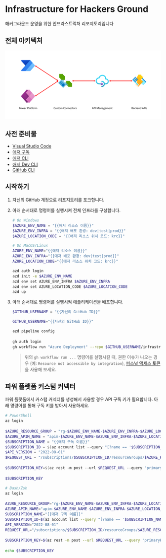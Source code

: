 # Infrastructure for Hackers Ground

해커그라운드 운영을 위한 인프라스트럭처 리포지토리입니다

## 전체 아키텍처

![전체 아키텍처](./assets/architecture.png)

## 사전 준비물

- [Visual Studio Code](https://code.visualstudio.com/?WT.mc_id=dotnet-91712-juyoo)
- [애저 구독](https://azure.microsoft.com/ko-kr/free/?WT.mc_id=dotnet-91712-juyoo)
- [애저 CLI](https://learn.microsoft.com/ko-kr/cli/azure/what-is-azure-cli?WT.mc_id=dotnet-91712-juyoo)
- [애저 Dev CLI](https://learn.microsoft.com/ko-kr/azure/developer/azure-developer-cli/overview?WT.mc_id=dotnet-91712-juyoo)
- [GitHub CLI](https://docs.github.com/ko/github-cli/github-cli/about-github-cli)

## 시작하기

1. 자신의 GitHub 계정으로 리포지토리를 포크합니다.
1. 아래 순서대로 명령어를 실행시켜 전체 인프라를 구성합니다.

    ```powershell
    # On Windows
    $AZURE_ENV_NAME = "{{애저 리소스 이름}}"
    $AZURE_ENV_INFRA = "{{애저 배포 환경: dev|test|prod}}"
    $AZURE_LOCATION_CODE = "{{애저 리소스 위치 코드: krc}}"
    ```

    ```bash
    # On MacOS/Linux
    AZURE_ENV_NAME="{{애저 리소스 이름}}"
    AZURE_ENV_INFRA="{{애저 배포 환경: dev|test|prod}}"
    AZURE_LOCATION_CODE="{{애저 리소스 위치 코드: krc}}"
    ```

    ```bash
    azd auth login
    azd init -e $AZURE_ENV_NAME
    azd env set AZURE_ENV_INFRA $AZURE_ENV_INFRA
    azd env set AZURE_LOCATION_CODE $AZURE_LOCATION_CODE
    azd up
    ```

1. 아래 순서대로 명령어를 실행시켜 애플리케이션을 배포합니다.

    ```powershell
    $GITHUB_USERNAME = "{{자신의 GitHub ID}}"
    ```

    ```bash
    GITHUB_USERNAME="{{자신의 GitHub ID}}"
    ```

    ```bash
    azd pipeline config

    gh auth login
    gh workflow run "Azure Deployment" --repo $GITHUB_USERNAME/infrastructure
    ```

    > 위의 `gh workflow run ...` 명령어를 실행시킬 때, 권한 이슈가 나오는 경우 (예: `Resource not accessible by integration`), [퍼스널 액세스 토큰](https://docs.github.com/ko/authentication/keeping-your-account-and-data-secure/managing-your-personal-access-tokens)을 사용해 보세요.

## 파워 플랫폼 커스텀 커넥터

파워 플랫폼에서 커스텀 커넥터를 생성해서 사용할 경우 API 구독 키가 필요합니다. 아래 명령어를 통해 구독 키를 받아서 사용하세요.

```powershell
# PowerShell
az login

$AZURE_RESOURCE_GROUP = "rg-$AZURE_ENV_NAME-$AZURE_ENV_INFRA-$AZURE_LOCATION_CODE"
$AZURE_APIM_NAME = "apim-$AZURE_ENV_NAME-$AZURE_ENV_INFRA-$AZURE_LOCATION_CODE"
$SUBSCRIPTION_NAME = "{{애저 구독 이름}}"
$SUBSCRIPTION_ID = $(az account list --query "[?name == '$SUBSCRIPTION_NAME'].id" -o tsv)
$API_VERSION = "2022-08-01"
$REQUEST_URL = "/subscriptions/$SUBSCRIPTION_ID/resourceGroups/$AZURE_RESOURCE_GROUP/providers/Microsoft.ApiManagement/service/$AZURE_APIM_NAME/subscriptions/default/listSecrets?api-version=$API_VERSION"

$SUBSCRIPTION_KEY=$(az rest -m post --url $REQUEST_URL --query "primaryKey" -o tsv)

$SUBSCRIPTION_KEY
```

```bash
# Bash/Zsh
az login

AZURE_RESOURCE_GROUP="rg-$AZURE_ENV_NAME-$AZURE_ENV_INFRA-$AZURE_LOCATION_CODE"
AZURE_APIM_NAME="apim-$AZURE_ENV_NAME-$AZURE_ENV_INFRA-$AZURE_LOCATION_CODE"
SUBSCRIPTION_NAME="{{애저 구독 이름}}"
SUBSCRIPTION_ID=$(az account list --query "[?name == '$SUBSCRIPTION_NAME'].id" -o tsv)
API_VERSION="2022-08-01"
REQUEST_URL="/subscriptions/$SUBSCRIPTION_ID/resourceGroups/$AZURE_RESOURCE_GROUP/providers/Microsoft.ApiManagement/service/$AZURE_APIM_NAME/subscriptions/default/listSecrets?api-version=$API_VERSION"

SUBSCRIPTION_KEY=$(az rest -m post --url $REQUEST_URL --query "primaryKey" -o tsv)

echo $SUBSCRIPTION_KEY
```
